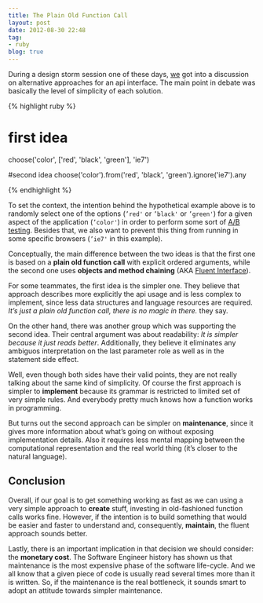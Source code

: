 ```yaml
---
title: The Plain Old Function Call
layout: post
date: 2012-08-30 22:48
tag:
- ruby
blog: true
---
```


During a design storm session one of these days, [we](https://github.com/victorykit/victorykit) got into a discussion on alternative approaches for an api interface. The main point in debate was basically the level of simplicity of each solution.

{% highlight ruby %}
# first idea
choose('color', ['red', 'black', 'green'], 'ie7')

#second idea
choose('color').from('red', 'black', 'green').ignore('ie7').any

{% endhighlight %}

To set the context, the intention behind the hypothetical example above is to randomly select one of the options (`’red'` or `’black'` or `’green'`) for a given aspect of the application (`’color'`) in order to perform some sort of [A/B testing](https://en.wikipedia.org/wiki/A/B_testing). Besides that, we also want to prevent this thing from running in some specific browsers (`’ie7'` in this example).

Conceptually, the main difference between the two ideas is that the first one is based on a **plain old function call** with explicit ordered arguments, while the second one uses **objects and method chaining** (AKA [Fluent Interface](http://www.martinfowler.com/bliki/FluentInterface.html)).

For some teammates, the first idea is the simpler one. They believe that approach describes more explicitly the api usage and is less complex to implement, since less data structures and language resources are required. *It’s just a plain old function call, there is no magic in there.* they say.

On the other hand, there was another group which was supporting the second idea. Their central argument was about readability: *It is simpler because it just reads better*. Additionally, they believe it eliminates any ambiguos interpretation on the last parameter role as well as in the statement side effect.

Well, even though both sides have their valid points, they are not really talking about the same kind of simplicity. Of course the first approach is simpler to **implement** because its grammar is restricted to limited set of very simple rules. And everybody pretty much knows how a function works in programming.

But turns out the second approach can be simpler on **maintenance**, since it gives more information about what’s going on without exposing implementation details. Also it requires less mental mapping between the computational representation and the real world thing (it’s closer to the natural language).

## Conclusion

Overall, if our goal is to get something working as fast as we can using a very simple approach to **create** stuff, investing in old-fashioned function calls works fine. However, if the intention is to build something that would be easier and faster to understand and, consequently, **maintain**, the fluent approach sounds better.

Lastly, there is an important implication in that decision we should consider: the **monetary cost**. The Software Engineer history has shown us that maintenance is the most expensive phase of the software life-cycle. And we all know that a given piece of code is usually read several times more than it is written. So, if the maintenance is the real bottleneck, it sounds smart to adopt an attitude towards simpler maintenance.
